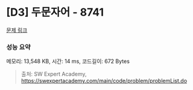 # [D3] 두문자어 - 8741 

[문제 링크](https://swexpertacademy.com/main/code/problem/problemDetail.do?contestProbId=AW2y6n3qPXQDFATy) 

### 성능 요약

메모리: 13,548 KB, 시간: 14 ms, 코드길이: 672 Bytes



> 출처: SW Expert Academy, https://swexpertacademy.com/main/code/problem/problemList.do